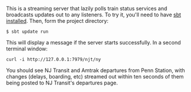 This is a streaming server that lazily polls train status services and
broadcasts updates out to any listeners. To try it, you'll need to
have [sbt installed][sbt]. Then, form the project directory:

[sbt]: http://code.google.com/p/simple-build-tool/wiki/Setup

    $ sbt update run

This will display a message if the server starts successfully. In a
second terminal window:

    curl -i http://127.0.0.1:7979/njt/ny

You should see NJ Transit and Amtrak departures from Penn Station,
with changes (delays, boarding, etc) streamed out within ten seconds
of them being posted to NJ Transit's departures page.
